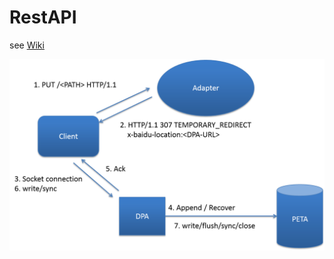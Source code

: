 RestAPI
=======

see [Wiki](https://github.com/shadowofs/RestAPI/wiki/%E5%88%86%E5%B8%83%E5%BC%8F%E6%96%87%E4%BB%B6%E7%B3%BB%E7%BB%9F%E5%B9%B3%E5%8F%B0%E5%8C%96API%E5%8D%8F%E8%AE%AE%E8%AE%BE%E8%AE%A1%E6%96%87%E6%A1%A3)

![](https://raw.githubusercontent.com/shadowofs/RestAPI/master/album/Workflow.png)
